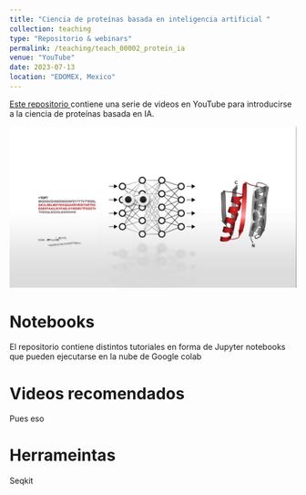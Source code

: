 ```yaml
---
title: "Ciencia de proteínas basada en inteligencia artificial "
collection: teaching
type: "Repositorio & webinars"
permalink: /teaching/teach_00002_protein_ia
venue: "YouTube"
date: 2023-07-13
location: "EDOMEX, Mexico"
---
```


<a href="https://github.com/miangoar/ciencia-de-proteinas-basada-en-IA/tree/
">Este repositorio </a> contiene una serie de videos en YouTube para introducirse a la ciencia de proteínas basada en IA.  

![webinar](/images/gama_protein_ia.png)

Notebooks
======
El repositorio contiene distintos tutoriales en forma de Jupyter notebooks que pueden ejecutarse en la nube de Google colab

Videos recomendados
======
Pues eso 

Herrameintas
======
Seqkit

